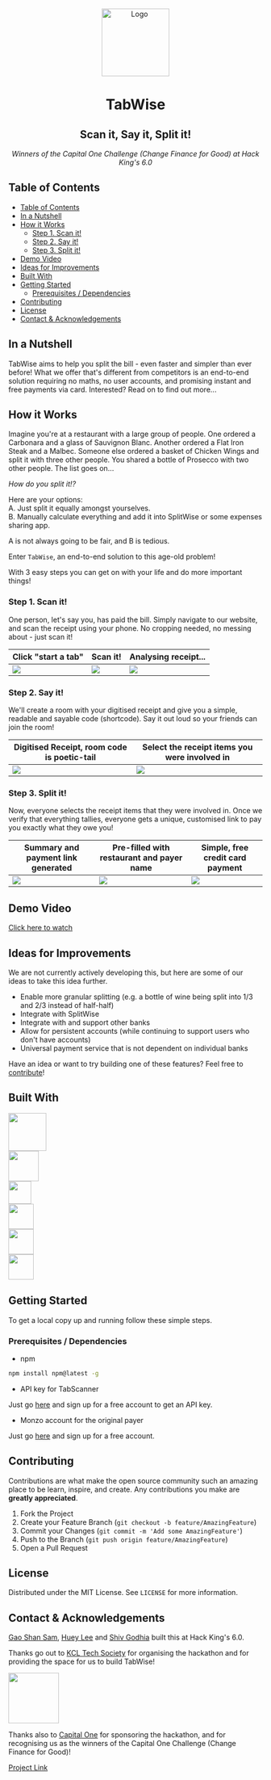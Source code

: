 <!-- PROJECT LOGO -->
<br />
<p align="center">
  <a href="https://github.com/hivestrung/hack-kings-6.0">
    <img src="media/logo.png" alt="Logo" height="134">
  </a>
  <h1 align="center">TabWise</h1>
  <h2 align="center">Scan it, Say it, Split it!</h2>
  <p align="center"><i>Winners of the Capital One Challenge (Change Finance for Good) at Hack King's 6.0</i></p>
</p>



<!-- TABLE OF CONTENTS -->
## Table of Contents

- [Table of Contents](#table-of-contents)
- [In a Nutshell](#in-a-nutshell)
- [How it Works](#how-it-works)
  - [Step 1. Scan it!](#step-1-scan-it)
  - [Step 2. Say it!](#step-2-say-it)
  - [Step 3. Split it!](#step-3-split-it)
- [Demo Video](#demo-video)
- [Ideas for Improvements](#ideas-for-improvements)
- [Built With](#built-with)
- [Getting Started](#getting-started)
  - [Prerequisites / Dependencies](#prerequisites--dependencies)
- [Contributing](#contributing)
- [License](#license)
- [Contact & Acknowledgements](#contact--acknowledgements)



<!-- ABOUT THE PROJECT -->
## In a Nutshell
TabWise aims to help you split the bill - even faster and simpler than ever before! What we offer that's different from competitors is an end-to-end solution requiring no maths, no user accounts, and promising instant and free payments via card. Interested? Read on to find out more...

<!-- USAGE EXAMPLES -->
## How it Works

Imagine you're at a restaurant with a large group of people. One ordered a Carbonara and a glass of Sauvignon Blanc. Another ordered a Flat Iron Steak and a Malbec. Someone else ordered a basket of Chicken Wings and split it with three other people. You shared a bottle of Prosecco with two other people. The list goes on...

*How do you split it!?*

Here are your options:  
A. Just split it equally amongst yourselves.  
B. Manually calculate everything and add it into SplitWise or some expenses sharing app. 

A is not always going to be fair, and B is tedious.

Enter `TabWise`, an end-to-end solution to this age-old problem!

With 3 easy steps you can get on with your life and do more important things!

### Step 1. Scan it!
One person, let's say you, has paid the bill. Simply navigate to our website, and scan the receipt using your phone. No cropping needed, no messing about - just scan it!

| Click "start a tab" | Scan it! | Analysing receipt... |
|---|---|---|
|![](media/1-start-page.jpeg)|![](media/2-take-photo.jpeg) | ![](media/3-photo-taken.jpeg)|





### Step 2. Say it!
We'll create a room with your digitised receipt and give you a simple, readable and sayable code (shortcode). Say it out loud so your friends can join the room!


| Digitised Receipt, room code is poetic-tail | Select the receipt items you were involved in |
|---|---|
|![](media/4-digitised-receipt.jpeg)|![](media/5-receipt-item-selection.jpeg)|


### Step 3. Split it!
Now, everyone selects the receipt items that they were involved in. Once we verify that everything tallies, everyone gets a unique, customised link to pay you exactly what they owe you!

| Summary and payment link generated | Pre-filled with restaurant and payer name | Simple, free credit card payment |
|---|---|---|
|![](media/6-settle-up.jpeg)|![](media/7-monzo-payment-1.png) | ![](media/8-monzo-payment-2.png)|


## Demo Video

[Click here to watch](media/tabwise-demo-video.mov)

<!-- ROADMAP -->
## Ideas for Improvements

<!-- See the [open issues](https://github.com/hivestrung/hack-kings-6.0/issues) for a list of proposed features (and known issues). -->

We are not currently actively developing this, but here are some of our ideas to take this idea further.

- Enable more granular splitting (e.g. a bottle of wine being split into 1/3 and 2/3 instead of half-half)
- Integrate with SplitWise
- Integrate with and support other banks
- Allow for persistent accounts (while continuing to support users who don't have accounts)
- Universal payment service that is not dependent on individual banks

Have an idea or want to try building one of these features? Feel free to [contribute](#contributing)!

## Built With

<a href="https://nodejs.org/en/" target="_blank"><img src="https://upload.wikimedia.org/wikipedia/commons/thumb/d/d9/Node.js_logo.svg/1180px-Node.js_logo.svg.png" height="75"></a>  
<a href="http://mongodb.com" target="_blank"><img src="https://webassets.mongodb.com/_com_assets/cms/MongoDB_Logo_FullColorBlack_RGB-4td3yuxzjs.png" height="60"></a>  
<a href="http://tabscanner.com" target="_blank"><img src="https://tabscanner.com/wp-content/uploads/2018/09/tab-scanner-logo-cropped.png" height="45"></a>  
<a href="https://monzo.com" target="_blank"><img src="media/monzo.png" height="50"></a>  
<a href="https://www.gatsbyjs.org"><img src="https://www.gatsbyjs.org/Gatsby-Logo.svg" height="50"></a>  
<a href="https://expressjs.com"><img src="https://buttercms.com/static/images/tech_banners/ExpressJS.8587dd0647ca.png" height="50"></a>  

<!-- GETTING STARTED -->
## Getting Started

To get a local copy up and running follow these simple steps.

### Prerequisites / Dependencies

* npm
```sh
npm install npm@latest -g
```
* API key for TabScanner  

Just go [here](https://admin.tabscanner.com/register) and sign up for a free account to get an API key.

* Monzo account for the original payer

Just go [here](https://monzo.com) and sign up for a free account.



<!-- CONTRIBUTING -->
## Contributing

Contributions are what make the open source community such an amazing place to be learn, inspire, and create. Any contributions you make are **greatly appreciated**.

1. Fork the Project
2. Create your Feature Branch (`git checkout -b feature/AmazingFeature`)
3. Commit your Changes (`git commit -m 'Add some AmazingFeature'`)
4. Push to the Branch (`git push origin feature/AmazingFeature`)
5. Open a Pull Request


<!-- LICENSE -->
## License

Distributed under the MIT License. See `LICENSE` for more information.



<!-- CONTACT -->
## Contact & Acknowledgements


[Gao Shan Sam](https://github.com/firemansamm), [Huey Lee](https://github.com/hueyy) and [Shiv Godhia](https://github.com/hivestrung) built this at Hack King's 6.0.

Thanks go out to [KCL Tech Society](https://kcl.tech/) for organising the hackathon and for providing the space for us to build TabWise!

<a href="https://hackkings.org" target="_blank"><img src="media/hackkings6.png" height="100"  align="center"></a> 

Thanks also to [Capital One](https://www.capitalone.co.uk) for sponsoring the hackathon, and for recognising us as the winners of the Capital One Challenge (Change Finance for Good)!


[Project Link][project link]


[project link]: https://github.com/hivestrung/hack-kings-6.0
